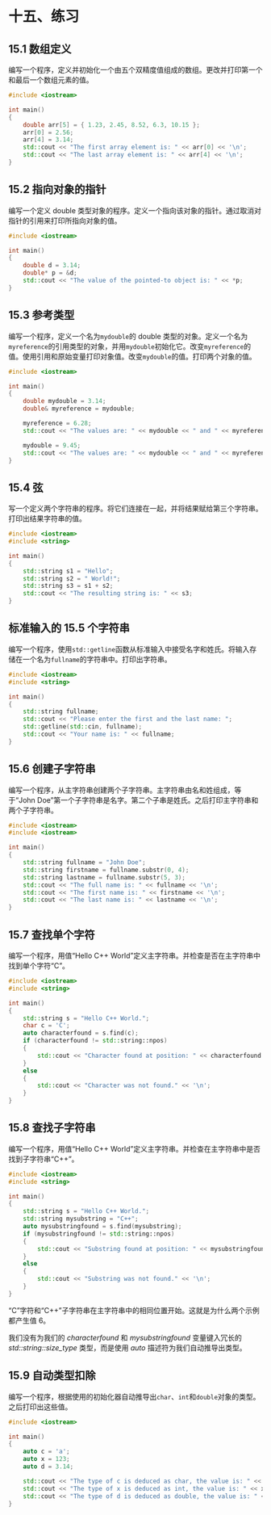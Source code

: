 # 十五、练习

## 15.1 数组定义

编写一个程序，定义并初始化一个由五个双精度值组成的数组。更改并打印第一个和最后一个数组元素的值。

```cpp
#include <iostream>

int main()
{
    double arr[5] = { 1.23, 2.45, 8.52, 6.3, 10.15 };
    arr[0] = 2.56;
    arr[4] = 3.14;
    std::cout << "The first array element is: " << arr[0] << '\n';
    std::cout << "The last array element is: " << arr[4] << '\n';
}

```

## 15.2 指向对象的指针

编写一个定义 double 类型对象的程序。定义一个指向该对象的指针。通过取消对指针的引用来打印所指向对象的值。

```cpp
#include <iostream>

int main()
{
    double d = 3.14;
    double* p = &d;
    std::cout << "The value of the pointed-to object is: " << *p;
}

```

## 15.3 参考类型

编写一个程序，定义一个名为`mydouble`的 double 类型的对象。定义一个名为`myreference`的引用类型的对象，并用`mydouble`初始化它。改变`myreference`的值。使用引用和原始变量打印对象值。改变`mydouble`的值。打印两个对象的值。

```cpp
#include <iostream>

int main()
{
    double mydouble = 3.14;
    double& myreference = mydouble;

    myreference = 6.28;
    std::cout << "The values are: " << mydouble << " and " << myreference << '\n';

    mydouble = 9.45;
    std::cout << "The values are: " << mydouble << " and " << myreference << '\n';
}

```

## 15.4 弦

写一个定义两个字符串的程序。将它们连接在一起，并将结果赋给第三个字符串。打印出结果字符串的值。

```cpp
#include <iostream>
#include <string>

int main()
{
    std::string s1 = "Hello";
    std::string s2 = " World!";
    std::string s3 = s1 + s2;
    std::cout << "The resulting string is: " << s3;
}

```

## 标准输入的 15.5 个字符串

编写一个程序，使用`std::getline`函数从标准输入中接受名字和姓氏。将输入存储在一个名为`fullname`的字符串中。打印出字符串。

```cpp
#include <iostream>
#include <string>

int main()
{
    std::string fullname;
    std::cout << "Please enter the first and the last name: ";
    std::getline(std::cin, fullname);
    std::cout << "Your name is: " << fullname;
}

```

## 15.6 创建子字符串

编写一个程序，从主字符串创建两个子字符串。主字符串由名和姓组成，等于“John Doe”第一个子字符串是名字。第二个子串是姓氏。之后打印主字符串和两个子字符串。

```cpp
#include <iostream>
#include <iostream>

int main()
{
    std::string fullname = "John Doe";
    std::string firstname = fullname.substr(0, 4);
    std::string lastname = fullname.substr(5, 3);
    std::cout << "The full name is: " << fullname << '\n';
    std::cout << "The first name is: " << firstname << '\n';
    std::cout << "The last name is: " << lastname << '\n';
}

```

## 15.7 查找单个字符

编写一个程序，用值“Hello C++ World”定义主字符串。并检查是否在主字符串中找到单个字符“C”。

```cpp
#include <iostream>
#include <string>

int main()
{
    std::string s = "Hello C++ World.";
    char c = 'C';
    auto characterfound = s.find(c);
    if (characterfound != std::string::npos)
    {
        std::cout << "Character found at position: " << characterfound << '\n';
    }
    else
    {
        std::cout << "Character was not found." << '\n';
    }
}

```

## 15.8 查找子字符串

编写一个程序，用值“Hello C++ World”定义主字符串。并检查在主字符串中是否找到子字符串“C++”。

```cpp
#include <iostream>
#include <string>

int main()
{
    std::string s = "Hello C++ World.";
    std::string mysubstring = "C++";
    auto mysubstringfound = s.find(mysubstring);
    if (mysubstringfound != std::string::npos)
    {
        std::cout << "Substring found at position: " << mysubstringfound << '\n';
    }
    else
    {
        std::cout << "Substring was not found." << '\n';
    }
}

```

“C”字符和“C++”子字符串在主字符串中的相同位置开始。这就是为什么两个示例都产生值 6。

我们没有为我们的 *characterfound* 和 *mysubstringfound* 变量键入冗长的 *std::string::size_type* 类型，而是使用 *auto* 描述符为我们自动推导出类型。

## 15.9 自动类型扣除

编写一个程序，根据使用的初始化器自动推导出`char`、`int`和`double`对象的类型。之后打印出这些值。

```cpp
#include <iostream>

int main()
{
    auto c = 'a';
    auto x = 123;
    auto d = 3.14;

    std::cout << "The type of c is deduced as char, the value is: " << c << '\n';
    std::cout << "The type of x is deduced as int, the value is: " << x << '\n';
    std::cout << "The type of d is deduced as double, the value is: " << d << '\n';
}

```